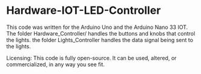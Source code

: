 # Hardware-IOT-LED-Controller
This code was written for the Arduino Uno and the Arduino Nano 33 IOT. The folder Hardware_Controller/ handles the buttons and knobs that control the lights. the folder Lights_Controller handles the data signal being sent to the lights.

Licensing:
This code is fully open-source. It can be used, altered, or commercialized, in any way you see fit.
